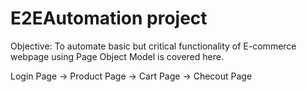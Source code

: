 # E2EAutomation project
Objective: To automate basic but critical functionality of E-commerce webpage using Page Object Model is covered here.

Login Page -> Product Page -> Cart Page -> Checout Page
